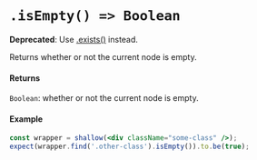 # `.isEmpty() => Boolean`
**Deprecated**: Use [.exists()](exists.md) instead.

Returns whether or not the current node is empty.


#### Returns

`Boolean`: whether or not the current node is empty.



#### Example


```jsx
const wrapper = shallow(<div className="some-class" />);
expect(wrapper.find('.other-class').isEmpty()).to.be(true);
```

